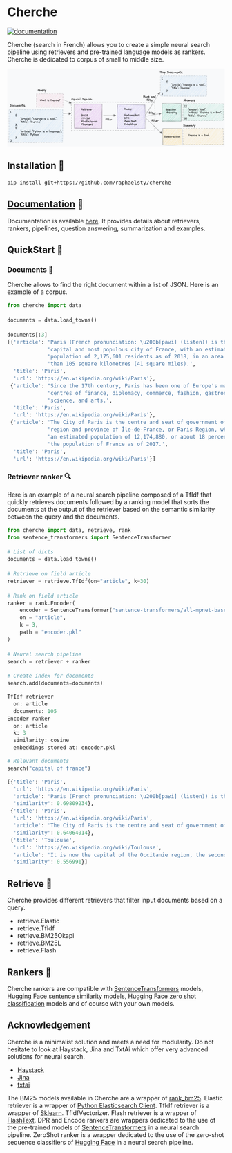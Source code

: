 # Cherche

<html><a href="https://raphaelsty.github.io/cherche/"><img src="https://img.shields.io/website?label=docs&style=flat-square&url=https%3A%2F%2Fraphaelsty.github.io/cherche/%2F" alt="documentation"></a></html>

Cherche (search in French) allows you to create a simple neural search pipeline using retrievers and pre-trained language models as rankers. Cherche is dedicated to corpus of small to middle size.

![Alt text](docs/img/explain.png)

## Installation 🤖

```sh
pip install git+https://github.com/raphaelsty/cherche
```

## [Documentation](https://raphaelsty.github.io/cherche/) 📜

Documentation is available [here](https://raphaelsty.github.io/cherche/). It provides details
about retrievers, rankers, pipelines, question answering, summarization and examples.

## QuickStart 💨

### Documents 📑

Cherche allows to find the right document within a list of JSON. Here is an example of a corpus.

```python
from cherche import data

documents = data.load_towns()

documents[:3]
[{'article': 'Paris (French pronunciation: \u200b[paʁi] (listen)) is the '
             'capital and most populous city of France, with an estimated '
             'population of 2,175,601 residents as of 2018, in an area of more '
             'than 105 square kilometres (41 square miles).',
  'title': 'Paris',
  'url': 'https://en.wikipedia.org/wiki/Paris'},
 {'article': "Since the 17th century, Paris has been one of Europe's major "
             'centres of finance, diplomacy, commerce, fashion, gastronomy, '
             'science, and arts.',
  'title': 'Paris',
  'url': 'https://en.wikipedia.org/wiki/Paris'},
 {'article': 'The City of Paris is the centre and seat of government of the '
             'region and province of Île-de-France, or Paris Region, which has '
             'an estimated population of 12,174,880, or about 18 percent of '
             'the population of France as of 2017.',
  'title': 'Paris',
  'url': 'https://en.wikipedia.org/wiki/Paris'}]
```

### Retriever ranker 🔍

Here is an example of a neural search pipeline composed of a TfIdf that quickly retrieves documents followed by a ranking model that sorts the documents at the output of the retriever based on the semantic similarity between the query and the documents.

```python
from cherche import data, retrieve, rank
from sentence_transformers import SentenceTransformer

# List of dicts
documents = data.load_towns() 

# Retrieve on field article
retriever = retrieve.TfIdf(on="article", k=30)

# Rank on field article
ranker = rank.Encoder(
    encoder = SentenceTransformer("sentence-transformers/all-mpnet-base-v2").encode,
    on = "article",
    k = 3,
    path = "encoder.pkl"
)

# Neural search pipeline
search = retriever + ranker

# Create index for documents
search.add(documents=documents)
```

```python
TfIdf retriever
  on: article
  documents: 105
Encoder ranker
  on: article
  k: 3
  similarity: cosine
  embeddings stored at: encoder.pkl
```

```python
# Relevant documents
search("capital of france")
```

```python
[{'title': 'Paris',
  'url': 'https://en.wikipedia.org/wiki/Paris',
  'article': 'Paris (French pronunciation: \u200b[paʁi] (listen)) is the capital and most populous city of France, with an estimated population of 2,175,601 residents as of 2018, in an area of more than 105 square kilometres (41 square miles).',
  'similarity': 0.69809234},
 {'title': 'Paris',
  'url': 'https://en.wikipedia.org/wiki/Paris',
  'article': 'The City of Paris is the centre and seat of government of the region and province of Île-de-France, or Paris Region, which has an estimated population of 12,174,880, or about 18 percent of the population of France as of 2017.',
  'similarity': 0.64064014},
 {'title': 'Toulouse',
  'url': 'https://en.wikipedia.org/wiki/Toulouse',
  'article': 'It is now the capital of the Occitanie region, the second largest region in Metropolitan France.',
  'similarity': 0.556991}]
```

## Retrieve 👻

Cherche provides different retrievers that filter input documents based on a query.

- retrieve.Elastic
- retrieve.TfIdf
- retrieve.BM25Okapi
- retrieve.BM25L
- retrieve.Flash

## Rankers 🤗

Cherche rankers are compatible with [SentenceTransformers](https://www.sbert.net/docs/pretrained_models.html) models, [Hugging Face sentence similarity](https://huggingface.co/models?pipeline_tag=zero-shot-classification&sort=downloads) models, [Hugging Face zero shot classification](https://huggingface.co/models?pipeline_tag=zero-shot-classification&sort=downloads) models and of course with your own models.

## Acknowledgement

Cherche is a minimalist solution and meets a need for modularity. Do not hesitate to look at Haystack,
Jina and TxtAi which offer very advanced solutions for neural search.

- [Haystack](https://github.com/deepset-ai/haystack)
- [Jina](https://github.com/jina-ai/jina)
- [txtai](https://github.com/neuml/txtai)

The BM25 models available in Cherche are a wrapper of [rank_bm25](https://github.com/dorianbrown/rank_bm25). Elastic retriever is a wrapper of [Python Elasticsearch Client](https://elasticsearch-py.readthedocs.io/en/v7.15.2/). TfIdf retriever is a wrapper of [Sklearn](https://scikit-learn.org/stable/modules/generated/sklearn.feature_extraction.text.TfidfVectorizer.html). TfidfVectorizer. Flash retriever is a wrapper of [FlashText](https://github.com/vi3k6i5/flashtext). DPR and Encode rankers are wrappers dedicated to the use of the pre-trained models of [SentenceTransformers](https://www.sbert.net/docs/pretrained_models.html) in a neural search pipeline. ZeroShot ranker is a wrapper dedicated to the use of the zero-shot sequence classifiers of [Hugging Face](https://huggingface.co/models?pipeline_tag=zero-shot-classification&sort=downloads) in a neural search pipeline.
